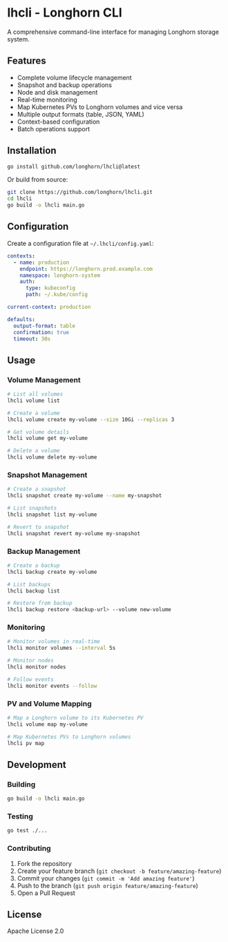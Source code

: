 # lhcli - Longhorn CLI

A comprehensive command-line interface for managing Longhorn storage system.

## Features

- Complete volume lifecycle management
- Snapshot and backup operations
- Node and disk management
- Real-time monitoring
- Map Kubernetes PVs to Longhorn volumes and vice versa
- Multiple output formats (table, JSON, YAML)
- Context-based configuration
- Batch operations support

## Installation

```bash
go install github.com/longhorn/lhcli@latest
```

Or build from source:

```bash
git clone https://github.com/longhorn/lhcli.git
cd lhcli
go build -o lhcli main.go
```

## Configuration

Create a configuration file at `~/.lhcli/config.yaml`:

```yaml
contexts:
  - name: production
    endpoint: https://longhorn.prod.example.com
    namespace: longhorn-system
    auth:
      type: kubeconfig
      path: ~/.kube/config

current-context: production

defaults:
  output-format: table
  confirmation: true
  timeout: 30s
```

## Usage

### Volume Management

```bash
# List all volumes
lhcli volume list

# Create a volume
lhcli volume create my-volume --size 10Gi --replicas 3

# Get volume details
lhcli volume get my-volume

# Delete a volume
lhcli volume delete my-volume
```

### Snapshot Management

```bash
# Create a snapshot
lhcli snapshot create my-volume --name my-snapshot

# List snapshots
lhcli snapshot list my-volume

# Revert to snapshot
lhcli snapshot revert my-volume my-snapshot
```

### Backup Management

```bash
# Create a backup
lhcli backup create my-volume

# List backups
lhcli backup list

# Restore from backup
lhcli backup restore <backup-url> --volume new-volume
```

### Monitoring

```bash
# Monitor volumes in real-time
lhcli monitor volumes --interval 5s

# Monitor nodes
lhcli monitor nodes

# Follow events
lhcli monitor events --follow
```

### PV and Volume Mapping

```bash
# Map a Longhorn volume to its Kubernetes PV
lhcli volume map my-volume

# Map Kubernetes PVs to Longhorn volumes
lhcli pv map
```

## Development

### Building

```bash
go build -o lhcli main.go
```

### Testing

```bash
go test ./...
```

### Contributing

1. Fork the repository
2. Create your feature branch (`git checkout -b feature/amazing-feature`)
3. Commit your changes (`git commit -m 'Add amazing feature'`)
4. Push to the branch (`git push origin feature/amazing-feature`)
5. Open a Pull Request

## License

Apache License 2.0
